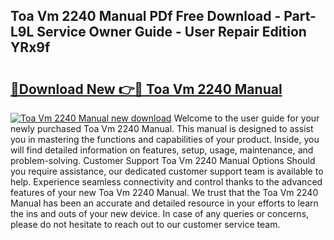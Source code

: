 ## Toa Vm 2240 Manual PDf Free Download - Part-L9L Service Owner Guide - User Repair Edition YRx9f

# <h2><a href="http://bc99542.oget.top/?id=Toa+Vm+2240+Manual">🔗Download New 👉🔴 Toa Vm 2240 Manual</a></h2>

[![Toa Vm 2240 Manual new download](https://i.imgur.com/5g1atiW.png)](http://bc99542.oget.top/?id=Toa+Vm+2240+Manual)
Welcome to the user guide for your newly purchased Toa Vm 2240 Manual. This manual is designed to assist you in mastering the functions and capabilities of your product. Inside, you will find detailed information on features, setup, usage, maintenance, and problem-solving. Customer Support Toa Vm 2240 Manual Options Should you require assistance, our dedicated customer support team is available to help. Experience seamless connectivity and control thanks to the advanced features of your new Toa Vm 2240 Manual. We trust that the Toa Vm 2240 Manual has been an accurate and detailed resource in your efforts to learn the ins and outs of your new device. In case of any queries or concerns, please do not hesitate to reach out to our customer service team.
